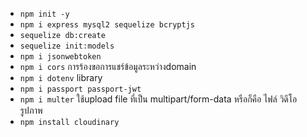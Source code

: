 - `npm init -y`
- `npm i express mysql2 sequelize bcryptjs`
- `sequelize db:create`
- `sequelize init:models`
- `npm i jsonwebtoken`
- `npm i cors` การร้องขอการแชร์ข้อมูลระหว่างdomain
- `npm i dotenv` library
- `npm i passport passport-jwt`
- `npm i multer` ใช้upload file ที่เป็น multipart/form-data หรือก็คือ ไฟล์ วิดีโอ รูปภาพ
- `npm install cloudinary`
